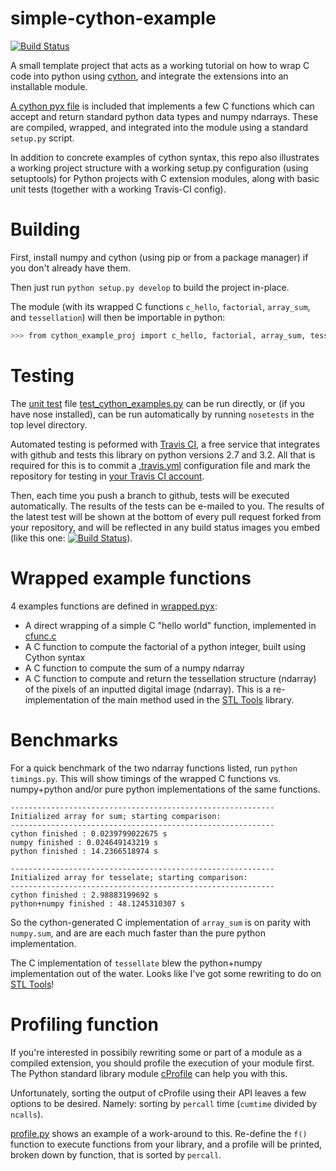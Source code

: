 simple-cython-example
=======================
[![Build Status](https://travis-ci.org/thearn/simple-cython-example.png?branch=master)](https://travis-ci.org/thearn/simple-cython-example)

A small template project that acts as a working tutorial on how to wrap C
code into python using [cython](http://cython.org/), and integrate the
extensions into an installable module.

[A cython pyx file](cython_example_proj/wrapped.pyx) is included that implements a few C functions which can accept
and return standard
python data types and numpy ndarrays. These are compiled, wrapped, and
integrated into the module using a standard `setup.py` script.

In addition to concrete examples of cython syntax, this repo also illustrates
a working project structure with a working setup.py configuration (using setuptools)
for Python projects with C extension modules, along with basic unit tests
(together with a working Travis-CI config).

# Building
First, install numpy and cython (using pip or from a package manager) if you
don't already have them.

Then just run `python setup.py develop` to build the project in-place.

The module (with its wrapped C functions `c_hello`, `factorial`, `array_sum`,
and `tessellation`) will then be importable in python:
```bash
>>> from cython_example_proj import c_hello, factorial, array_sum, tessellation
```
# Testing

The [unit test](http://docs.python.org/2/library/unittest.html) file
[test_cython_examples.py](cython_example_proj/test/test_cython_example.py)
can be run directly, or (if you have nose installed),
can be run automatically by running `nosetests` in the top level directory.

Automated testing is peformed with [Travis CI](https://travis-ci.org/), a free
service that integrates with github and tests this library on python versions
2.7 and 3.2.
All that is required for this is to commit a [.travis.yml](.travis.yml) configuration
file and mark the repository for testing in
[your Travis CI account](http://about.travis-ci.org/docs/user/getting-started/).

Then, each time you push a branch to github, tests will be executed
automatically. The results of the tests can be e-mailed
to you. The results of the latest test will be shown at the bottom of every
pull request forked from your repository,
and will be reflected in any build status images you embed (like this one: [![Build Status](https://travis-ci.org/thearn/simple-cython-example.png?branch=master)](https://travis-ci.org/thearn/simple-cython-example)).

# Wrapped example functions

4 examples functions are defined in
[wrapped.pyx](cython_example_proj/wrapped.pyx):

- A direct wrapping of a simple C "hello world" function, implemented in [cfunc.c](cython_example_proj/lib/cfunc.c)
- A C function to compute the factorial of a python integer, built using
    Cython syntax
- A C function to compute the sum of a numpy ndarray
- A C function to compute and return the tessellation structure (ndarray)
  of the pixels of an inputted digital image (ndarray). This is a re-implementation of the main method used in the [STL Tools](https://github.com/thearn/stl_tools) library.

# Benchmarks

For a quick benchmark of the two ndarray functions listed, run
`python timings.py`. This will show timings of the wrapped C functions
vs. numpy+python and/or pure python implementations of the same functions.

```
-----------------------------------------------------------
Initialized array for sum; starting comparison:
-----------------------------------------------------------
cython finished : 0.0239799022675 s
numpy finished : 0.024649143219 s
python finished : 14.2366518974 s

-----------------------------------------------------------
Initialized array for tesselate; starting comparison:
-----------------------------------------------------------
cython finished : 2.98883199692 s
python+numpy finished : 48.1245310307 s

```

So the cython-generated C implementation of `array_sum` is on parity with `numpy.sum`, and are
are each much faster than the pure python implementation.

The C implementation of `tessellate` blew the python+numpy implementation out of the water. Looks like I've got some
rewriting to do on [STL Tools](https://github.com/thearn/stl_tools)!

# Profiling function
If you're interested in possibily rewriting some or part of a module as a
compiled extension, you should profile the execution of your module first.
The Python standard library module [cProfile](http://docs.python.org/2/library/profile.html) can help you with this.

Unfortunately, sorting the output of cProfile using their API leaves a few options to be desired. Namely: sorting by `percall` time (`cumtime` divided by `ncalls`).

[profile.py](cython_example_proj/profile.py) shows an example of a work-around to this. Re-define the `f()` function to execute functions from your library,
and a profile will be printed, broken down by function, that is sorted by `percall`.


